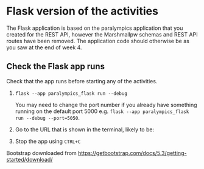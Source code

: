 # Flask version of the activities

The Flask application is based on the paralympics application that you created for the REST API, however the Marshmallpw
schemas and REST API routes have been removed. The application code should otherwise be as you saw at the end of week 4.

## Check the Flask app runs

Check that the app runs before starting any of the activities.

1. `flask --app paralympics_flask run --debug`

    You may need to change the port number if you already have something running on the default port 5000 e.g. `flask --app paralympics_flask run --debug --port=5050`.
2. Go to the URL that is shown in the terminal, likely to be:
3. Stop the app using `CTRL+C`


Bootstrap downloaded from https://getbootstrap.com/docs/5.3/getting-started/download/
